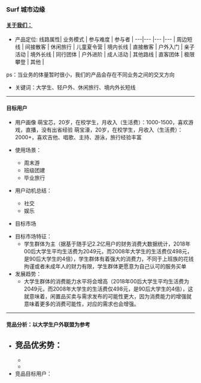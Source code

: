### Surf 城市边缘
#### [关于我们：](https://mp.weixin.qq.com/s?__biz=MzIxOTE3MjE2OA==&mid=2653600437&idx=1&sn=bf165629ce20bfd4579d47de675e3680&pass_ticket=KriLa9yhlT3uLIaiUDbEas9ajfgMTWmyztePAVmMts8%3D)
* 产品定位:
线路属性| 业务模式 | 参与难度 | 参与者 | 
---|--- |--- |--- |
周边短线 | 间接散客 | 休闲旅行 | 儿童夏令营 | 
境内长线 | 直接散客 | 户外入门 | 亲子活动 | 
境外长线 | 同行团体 | 户外进阶 | 成人活动 | 
其他路线 | 直客团体 | 极限攀登 | 其他 |  

ps：当业务的体量暂时很小，我们的产品会存在不同业务之间的交叉方向
- 关键词：大学生、轻户外、休闲旅行、境内外长短线
   
***  
#### 目标用户
* 用户画像
萌宝芯，20岁，在校学生，月收入（生活费）：1000-1500，喜欢游戏，直播，没有出省经验
萌宝濠，20岁，在校学生，月收入（生活费）：2000+，喜欢吉他、唱歌、主持、游泳，旅行经验丰富

- 使用场景：
    - 周末游
    - 班级团建
    - 毕业旅行
    
- 用户动机总结：
    - 社交
    - 娱乐
 
* 目标市场
- 目标市场特征：
    - 学生群体为主（据基于随手记2.2亿用户的财务消费大数据统计，2018年00后大学生平均生活费为2049元，而2008年大学生的生活费仅498元，是90后大学生的4倍），学生群体有着强大的消费力，不同于上班族的花钱拘谨或者未成年人的财力有限，学生群体更愿意为自己认可的服务买单
- 发展趋势：
    - 大学生群体的消费能力水平将会增高（2018年00后大学生平均生活费为2049元，而2008年大学生的生活费仅498元，是90后大学生的4倍），这就意味着，闲置品买卖与需求发布的可能性更大，因为消费能力的增强就意味着更多的消费可能性，对应的需求也会增强。

***   

#### 竞品分析：以大学生户外联盟为参考
- 竞品优劣势：
    - 
    - 
    - 
- 竞品目标用户：

